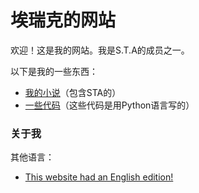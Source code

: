 # 埃瑞克的网站

欢迎！这是我的网站。我是S.T.A的成员之一。

以下是我的一些东西：
- [我的小说](https://eric1278.github.io/editions/chinese/novels)（包含STA的）
- [一些代码](https://eric1278.github.io/codes)（这些代码是用Python语言写的）

### 关于我

其他语言：

+ [This website had an English edition!](https://eric1278.github.io)
